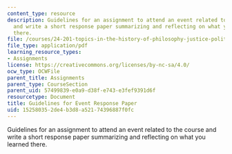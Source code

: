 ```yaml
---
content_type: resource
description: Guidelines for an assignment to attend an event related to the course
  and write a short response paper summarizing and reflecting on what you learned
  there.
file: /courses/24-201-topics-in-the-history-of-philosophy-justice-political-economy-spring-2016/152580352de4b3d8a52174396887f0fc_MIT24_201S16_EventResponse.pdf
file_type: application/pdf
learning_resource_types:
- Assignments
license: https://creativecommons.org/licenses/by-nc-sa/4.0/
ocw_type: OCWFile
parent_title: Assignments
parent_type: CourseSection
parent_uid: 57499839-e0a9-d38f-e743-e3fef9391d6f
resourcetype: Document
title: Guidelines for Event Response Paper
uid: 15258035-2de4-b3d8-a521-74396887f0fc
---
```

Guidelines for an assignment to attend an event related to the course and write a short response paper summarizing and reflecting on what you learned there.